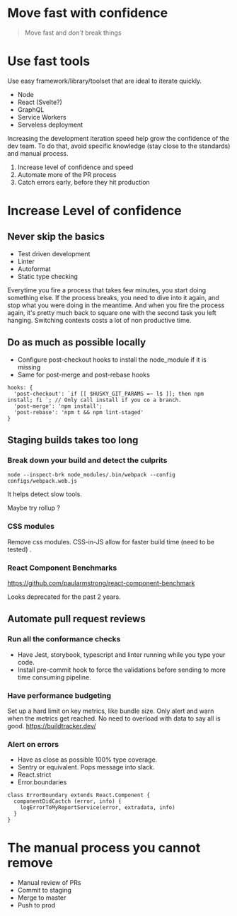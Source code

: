 # Move fast with confidence

> Move fast and *don't* break things

# Use fast tools

Use easy framework/library/toolset that are ideal to iterate quickly.
  * Node
  * React (Svelte?)
  * GraphQL
  * Service Workers
  * Serveless deployment
  
Increasing the development iteration speed help grow the confidence of the dev team.
To do that, avoid specific knowledge (stay close to the standards) and manual process.

  1. Increase level of confidence and speed
  2. Automate more of the PR process
  3. Catch errors early, before they hit production

# Increase Level of confidence

## Never skip the basics
  * Test driven development
  * Linter
  * Autoformat
  * Static type checking

Everytime you fire a process that takes few minutes, you start doing something else.
If the process breaks, you need to dive into it again, and stop what you were doing in the meantime.
And when you fire the process again, it's pretty much back to square one with the second task you left hanging.
Switching contexts costs a lot of non productive time.

## Do as much as possible locally
  * Configure post-checkout hooks to install the node_module if it is missing
  * Same for post-merge and post-rebase hooks

``` JS
hooks: {
  'post-checkout': `if [[ $HUSKY_GIT_PARAMS =~ l$ ]]; then npm install; fi `; // Only call install if you co a branch.
  'post-merge': 'npm install';
  'post-rebase': 'npm t && npm lint-staged'
}
```

## Staging builds takes too long

### Break down your build and detect the culprits

``` 
node --inspect-brk node_modules/.bin/webpack --config configs/webpack.web.js
```
It helps detect slow tools. 

Maybe try rollup ?

### CSS modules
Remove css modules. CSS-in-JS allow for faster build time (need to be tested) .

### React Component Benchmarks

https://github.com/paularmstrong/react-component-benchmark

Looks deprecated for the past 2 years.

## Automate pull request reviews

### Run all the conformance checks
  * Have Jest, storybook, typescript and linter running while you type your code.
  * Install pre-commit hook to force the validations before sending to more time consuming pipeline.

### Have performance budgeting

Set up a hard limit on key metrics, like bundle size.
Only alert and warn when the metrics get reached. No need to overload with data to say all is good.
https://buildtracker.dev/

### Alert on errors

  * Have as close as possible 100% type coverage.
  * Sentry or equivalent. Pops message into slack.
  * React.strict
  * Error.boundaries

``` JS
class ErrorBoundary extends React.Component {
  componentDidCactch (error, info) {
    logErrorToMyReportService(error, extradata, info)
  } 
}
```


# The manual process you cannot remove
  * Manual review of PRs
  * Commit to staging
  * Merge to master
  * Push to prod

